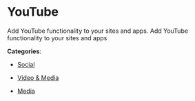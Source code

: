 # YouTube

Add YouTube functionality to your sites and apps.  Add YouTube functionality to your sites and apps

**Categories**:

- [Social](https://github/apis-list/apis-list#social)

- [Video & Media](https://github/apis-list/apis-list#video-and-media)

- [Media](https://github/apis-list/apis-list#media)



